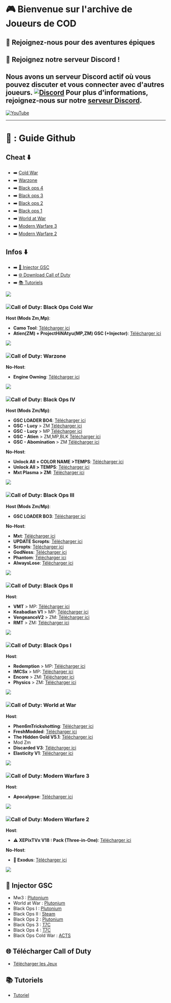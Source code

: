 # 🎮 **Bienvenue sur l'archive de Joueurs de COD** 

## 🎉 Rejoignez-nous pour des aventures épiques 

## 📢 Rejoignez notre serveur Discord ! 
Nous avons un serveur Discord actif où vous pouvez discuter et vous connecter avec d'autres joueurs.
[![Discord](https://dcbadge.limes.pink/api/server/https://discord.gg/cod-fr)](https://discord.gg/cod-fr)
Pour plus d'informations, rejoignez-nous sur notre [serveur Discord](https://discord.gg/cod-fr).
---

[![YouTube](https://img.shields.io/badge/YouTube-FF0000?style=for-the-badge&logo=youtube&logoColor=white)](https://www.youtube.com/channel/UCemI3wc64mr-lCyVysZZ0Eg)

---
# 🦮 : Guide Github 
## Cheat ⬇️
- ➡️  [Cold War](https://github.com/ZeusEnYz01d/RoY-ChEaT?tab=readme-ov-file#)
- ➡️  [Warzone](https://github.com/ZeusEnYz01d/RoY-ChEaT?tab=readme-ov-file#-1) 
- ➡️  [Black ops 4](https://github.com/ZeusEnYz01d/RoY-ChEaT?tab=readme-ov-file#-2)  
- ➡️  [Black ops 3](https://github.com/ZeusEnYz01d/RoY-ChEaT?tab=readme-ov-file#-3) 
- ➡️  [Black ops 2](https://github.com/ZeusEnYz01d/RoY-ChEaT?tab=readme-ov-file#-4)
- ➡️  [Black ops 1](https://github.com/ZeusEnYz01d/RoY-ChEaT?tab=readme-ov-file#-5)
- ➡️  [World at War](https://github.com/ZeusEnYz01d/RoY-ChEaT?tab=readme-ov-file#-6)
- ➡️  [Modern Warfare 3](https://github.com/ZeusEnYz01d/RoY-ChEaT?tab=readme-ov-file#-8)
- ➡️  [Modern Warfare 2](https://github.com/ZeusEnYz01d/RoY-ChEaT?tab=readme-ov-file#-8)
## Infos ⬇️ 
- ➡️  [💉 Injector GSC](https://github.com/ZeusEnYz01d/RoY-ChEaT?tab=readme-ov-file#-injector-gsc)
- ➡️  [🌐 Download Call of Duty](https://github.com/ZeusEnYz01d/RoY-ChEaT?tab=readme-ov-file#-t%C3%A9l%C3%A9charger-call-of-duty) 
- ➡️  [📚 Tutoriels](https://github.com/ZeusEnYz01d/RoY-ChEaT?tab=readme-ov-file#-tutoriels) 


<img src="https://user-images.githubusercontent.com/73097560/115834477-dbab4500-a447-11eb-908a-139a6edaec5c.gif"><br>

### ![Call of Duty: Black Ops Cold War](https://img.shields.io/badge/Cold%20War-5865F2?style=flat&logo=discord&logoColor=white)

**Host (Mods Zm,Mp)**:
- **Camo Tool**: [Télécharger ici](http://joueursdecodfr.mygamesonline.org/leak/Release.rar)
- **Atien(ZM) + ProjectHiNAtyu(MP,ZM) GSC (+Injector)**: [Télécharger ici](http://joueursdecodfr.mygamesonline.org/leak/acts.zip)


<img src="https://user-images.githubusercontent.com/73097560/115834477-dbab4500-a447-11eb-908a-139a6edaec5c.gif"><br>

### ![Call of Duty: Warzone](https://img.shields.io/badge/Warzone$-0052CC?style=for-the-badge&logo=Jira&logoColor=white)

**No-Host**:
- **Engine Owning**: [Télécharger ici](https://discord.gg/cod-fr)
 
<img src="https://user-images.githubusercontent.com/73097560/115834477-dbab4500-a447-11eb-908a-139a6edaec5c.gif"><br>

### ![Call of Duty: Black Ops IV](https://img.shields.io/badge/Black_Ops%204-44D62D?style=for-the-badge&logo=razer&logoColor=252525)

**Host (Mods Zm/Mp)**:
- **GSC LOADER BO4**: [Télécharger ici](http://joueursdecodfr.mygamesonline.org/leak/Gsc%20.Loader%20BO4.rar)
- **GSC - Lucy** > ZM [Télécharger ici](https://github.com/TheUnknownCod3r/BO4-Lucy-Menu)
- **GSC - Lucy** > MP [Télécharger ici](https://github.com/TheUnknownCod3r/BO4-Lucy-MP-Base)
- **GSC - Atien** > ZM,MP,BLK [Télécharger ici](https://github.com/ate47/t8-atian-menu/releases/tag/latest_build)
- **GSC - Abomination** > ZM [Télécharger ici](https://github.com/SirCryptic/Abomination-Unofficial)

**No-Host**:
- **Unlock All + COLOR NAME >TEMPS**: [Télécharger ici](http://joueursdecodfr.mygamesonline.org/leak/Color+Unlock.dll)
- **Unlock All > TEMPS**: [Télécharger ici](https://mega.nz/file/UasjBQJZ#3MT20fpnCZh3D73zBIh6yIX2yNT6Bh3SydtkG62DZMY)
- **Mxt Plasma > ZM**: [Télécharger ici](https://www.mediafire.com/file/2wbkjexl6csztp7/MXT_BO4_1.0.1.dll/file)

<img src="https://user-images.githubusercontent.com/73097560/115834477-dbab4500-a447-11eb-908a-139a6edaec5c.gif"><br>


### ![Call of Duty: Black Ops III](https://img.shields.io/badge/Black_Ops_3-E50914?style=for-the-badge&logo=netflix&logoColor=white)

**Host (Mods Zm/Mp)**:
- **GSC LOADER BO3**: [Télécharger ici](https://www.mediafire.com/file/cgy6n21tlyy7bfm/GSC+injector.zip/file)

**No-Host**:
- **Mxt**: [Télécharger ici](https://www.mediafire.com/file/zq2w719xpfjpk05/MXT+1.1.2.zip/file)
- **UPDATE Scropts**: [Télécharger ici](http://joueursdecodfr.mygamesonline.org/leak/Scropts%20QOL%20v2.1.0__.dll)
- **Scropts**: [Télécharger ici](https://mega.nz/file/oaUmDRLb#lLC9fxgjiFBL09wjCOBr7B13OaoKrwLXXo3GzEr5UuU)
- **GodNess**: [Télécharger ici](https://pastebin.com/iUVPmvRx)
- **Phantom**: [Télécharger ici](https://mega.nz/file/tWVkhRia#JehoVcYGJkFXhKOSiu0pSQTLBUaB3wIHuWPIwbzhP7I)
- **AlwaysLose**: [Télécharger ici](https://discord.gg/cod-fr)

<img src="https://user-images.githubusercontent.com/73097560/115834477-dbab4500-a447-11eb-908a-139a6edaec5c.gif"><br>

### ![Call of Duty: Black Ops II](https://img.shields.io/badge/Black_Ops_2-0000CC?style=for-the-badge&logo=audacity&logoColor=white)


**Host**:
- **VMT** > MP: [Télécharger ici](https://www.mediafire.com/file/46f0gswvus88jpu/vmt_mod_menu-compiled.gsc/file)
- **Keabadian V1** > MP: [Télécharger ici](https://www.mediafire.com/file/tuk22bp83ozkevw/Keabadian_v2.0.zip/file)
- **VengeanceV2** > ZM: [Télécharger ici](https://drive.proton.me/urls/YKPKX26Z0G#rPnuRnlAe6wj)
- **RMT** > ZM: [Télécharger ici](https://www.mediafire.com/file/ow37neconkyelr1/rmt_zombies_menu_v2.6_mod_menu-compiled.gsc/file)

<img src="https://user-images.githubusercontent.com/73097560/115834477-dbab4500-a447-11eb-908a-139a6edaec5c.gif"><br>

### ![Call of Duty: Black Ops I](https://img.shields.io/badge/Black_Ops_1-111927?style=for-the-badge&logo=Hack%20The%20Box&logoColor=9FEF00)

**Host**:
- **Redemption** > MP: [Télécharger ici](https://github.com/roachnacs/redemption-bo1-gsc/releases/tag/v2.1)
- **IMCSx** > MP: [Télécharger ici](http://joueursdecodfr.mygamesonline.org/leak/mp_iMCSxs_Mod_Menu.rar) 
- **Encore** > ZM: [Télécharger ici](https://www.mediafire.com/file/z2l7dtufsyg2ejv/EncoreV8+Zombies.rar/file)
- **Physics** > ZM: [Télécharger ici](https://mega.nz/file/vdsAnQgA#LcQE-KsRFHbCYZQWwXzthG8N3cZNijYyYZRdLDQKLPo)

<img src="https://user-images.githubusercontent.com/73097560/115834477-dbab4500-a447-11eb-908a-139a6edaec5c.gif"><br>


### ![Call of Duty: World at War](https://img.shields.io/badge/World_at%20_War-FCC624?style=for-the-badge&logo=linux&logoColor=black)

**Host**:
- **Phen6mTrickshotting**: [Télécharger ici](https://www.mediafire.com/file/nxo4d0h11nzph1l/phen6m_World_at_War_v4_%2528PC%2529.rar/file)
- **FreshModded**: [Télécharger ici](https://www.mediafire.com/file/qpokcmor7ozmf0i/Fresh+Modders+-+T4+Mod+Menu.7z/file)
- **The Hidden Gold V5.1**: [Télécharger ici](https://drive.google.com/file/d/1nHvUu-q_v77trTqBmix6vDVNyZx9oFGc/view?usp=drive_link)
- Mod Zm
- **Discarded V3**: [Télécharger ici](https://www.mediafire.com/file/9nd4586xx0fhehv/Discarded+V3+-+T4+Mod+Menu.7z/file)
- **Elasticity V1**: [Télécharger ici](https://mega.nz/file/TZwHXKyY#2Lb6WYIjiBCDKvvUjRBVPPNIxXv35KJogWM3BzAuyS0)

<img src="https://user-images.githubusercontent.com/73097560/115834477-dbab4500-a447-11eb-908a-139a6edaec5c.gif"><br>


### ![Call of Duty: Modern Warfare 3](https://img.shields.io/badge/M_W_3-60a5fa?style=for-the-badge&logo=biome&logoColor=white)

**Host**:
- **Apocalypse**: [Télécharger ici](https://www.mediafire.com/file/fecf58y7561pzpr/Apocalypse+MW3+Menu.rar/file)

<img src="https://user-images.githubusercontent.com/73097560/115834477-dbab4500-a447-11eb-908a-139a6edaec5c.gif"><br>

### ![Call of Duty: Modern Warfare 2](https://img.shields.io/badge/MW2-EE4C2C?style=for-the-badge&logo=pytorch&logoColor=white)

**Host**:
- **⚠ XEPixTVx V18 : Pack (Three-in-One)**: [Télécharger ici](http://joueursdecodfr.mygamesonline.org/leak/xePixTvx_V18.rar)

**No-Host**:
- **💫 Exodus**: [Télécharger ici](http://joueursdecodfr.mygamesonline.org/leak/Exodus-IW4x.dll)

<img src="https://user-images.githubusercontent.com/73097560/115834477-dbab4500-a447-11eb-908a-139a6edaec5c.gif"><br>

## 💉 Injector GSC 
- Mw3 : [Plutonium](https://plutonium.pw/docs/modding/loading-mods/#:~:text=1.%20Navigate%20to%20the%20T6%20Plutonium%20scripts%20folder%20by%20pressing%20Win%2BR%20and%20pasting%20%25localappdata%25%5CPlutonium%5Cstorage%5Ct6%5Cscripts%20into%20it%2C%20and%20hitting%20Ok.)
- World at War : [Plutonium](https://plutonium.pw/docs/modding/loading-mods/#:~:text=1.%20Navigate%20to%20the%20T6%20Plutonium%20scripts%20folder%20by%20pressing%20Win%2BR%20and%20pasting%20%25localappdata%25%5CPlutonium%5Cstorage%5Ct6%5Cscripts%20into%20it%2C%20and%20hitting%20Ok.)
- Black Ops I : [Plutonium](https://plutonium.pw/docs/modding/loading-mods/#:~:text=1.%20Navigate%20to%20the%20T6%20Plutonium%20scripts%20folder%20by%20pressing%20Win%2BR%20and%20pasting%20%25localappdata%25%5CPlutonium%5Cstorage%5Ct6%5Cscripts%20into%20it%2C%20and%20hitting%20Ok.)
- Black Ops II : [Steam](https://mega.nz/file/hDoGwAbR#j-9i3oIZyiAz13FULRTaxAiKQcSCOXo-44Lr977YfcQ)
- Black Ops 2 : [Plutonium](https://plutonium.pw/docs/modding/loading-mods/#:~:text=1.%20Navigate%20to%20the%20T6%20Plutonium%20scripts%20folder%20by%20pressing%20Win%2BR%20and%20pasting%20%25localappdata%25%5CPlutonium%5Cstorage%5Ct6%5Cscripts%20into%20it%2C%20and%20hitting%20Ok.)
- Black Ops 3 : [T7C](https://github.com/shiversoftdev/t7-compiler/releases/tag/current)
- Black Ops 4 : [T7C](https://github.com/shiversoftdev/t7-compiler/releases/tag/current)
- Black Ops Cold War : [ACTS](http://joueursdecodfr.mygamesonline.org/leak/Inject%20Cold%20War.zip) 

## 🌐 Télécharger Call of Duty
- [Télécharger les Jeux](http://cod-fr.mygamesonline.org/jeux/index.html)

## 📚 Tutoriels 
- [Tutoriel](https://zeusenyz01d.github.io/hello.html)
